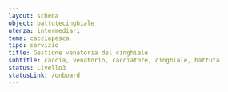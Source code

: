```yaml
---
layout: scheda
object: battutecinghiale
utenza: intermediari
tema: cacciapesca
tipo: servizio
title: Gestione venatoria del cinghiale
subtitle: caccia, venatorio, cacciatore, cinghiale, battuta
status: Livello3
statusLink: /onboard
---
```

